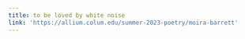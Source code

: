 ```yaml
---
title: to be loved by white noise
link: 'https://allium.colum.edu/summer-2023-poetry/moira-barrett'
---
```


